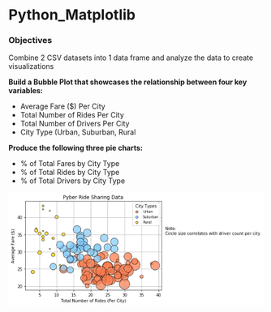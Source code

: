 # Python_Matplotlib

### Objectives
Combine 2 CSV datasets into 1 data frame and analyze the data to create visualizations

__Build a Bubble Plot that showcases the relationship between four key variables:__
* Average Fare ($) Per City
* Total Number of Rides Per City
* Total Number of Drivers Per City
* City Type (Urban, Suburban, Rural

__Produce the following three pie charts:__
* % of Total Fares by City Type
* % of Total Rides by City Type
* % of Total Drivers by City Type

![bubbleplot](Images/BubblePlotRideSharing.PNG)
